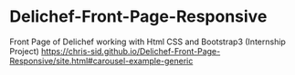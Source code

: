 # Delichef-Front-Page-Responsive
Front Page of Delichef working with Html CSS and Bootstrap3 (Internship Project)
https://chris-sid.github.io/Delichef-Front-Page-Responsive/site.html#carousel-example-generic
